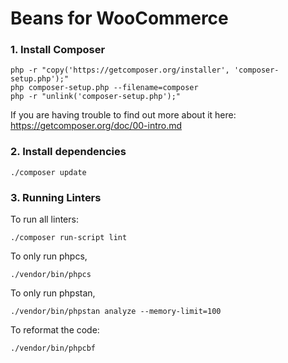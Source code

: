 # Beans for WooCommerce

### 1. Install Composer 

```shell script
php -r "copy('https://getcomposer.org/installer', 'composer-setup.php');"
php composer-setup.php --filename=composer
php -r "unlink('composer-setup.php');"
```
If you are having trouble to find out more about it here: https://getcomposer.org/doc/00-intro.md

### 2. Install dependencies 

```shell script
./composer update
```

### 3. Running Linters 
To run all linters:
```shell script
./composer run-script lint      
```

To only run phpcs, 

```shell script
./vendor/bin/phpcs
```

To only run phpstan, 

```shell script
./vendor/bin/phpstan analyze --memory-limit=100
```

To reformat the code:
```shell script
./vendor/bin/phpcbf
```
